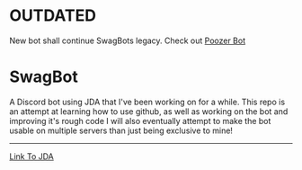 # OUTDATED
New bot shall continue SwagBots legacy. Check out [Poozer Bot](https://github.com/kuroodo/PoozerBot)

# SwagBot
A Discord bot using JDA that I've been working on for a while. This repo is an attempt at learning how to use github, as well as working on the bot and improving it's rough code
I will also eventually attempt to make the bot usable on multiple servers than just being exclusive to mine!

---

[Link To JDA](https://github.com/DV8FromTheWorld/JDA)
